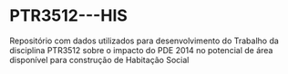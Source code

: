# PTR3512---HIS
Repositório com dados utilizados para desenvolvimento do Trabalho da disciplina PTR3512 sobre o impacto do PDE 2014 no potencial de área disponível para construção de Habitação Social
